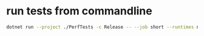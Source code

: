 ﻿# run tests from commandline
~~~bash 
dotnet run --project ./PerfTests -c Release -- --job short --runtimes netcoreapp31 --filter * --exporters json
~~~